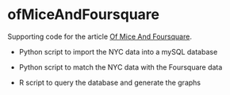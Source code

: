 # ofMiceAndFoursquare
Supporting code for the article [Of Mice And Foursquare](https://medium.com/@jeanroman/of-mice-and-foursquare-9cebfee51d01/ "Of Mice And Foursquare").

* Python script to import the NYC data into a mySQL database

* Python script to match the NYC data with the Foursquare data

* R script to query the database and generate the graphs